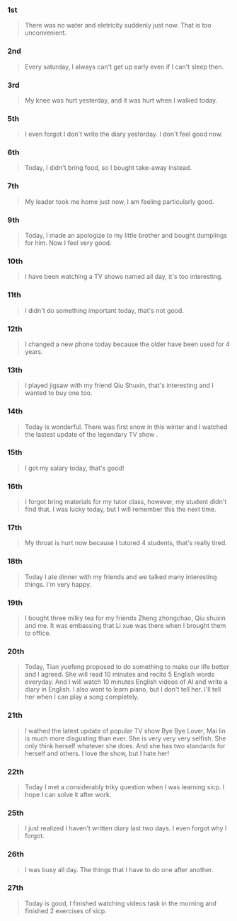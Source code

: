 ### 1st
> There was no water and eletricity suddenly just now. That is too unconvenient.

### 2nd
> Every saturday, I always can't get up early even if I can't sleep then.

### 3rd
> My knee was hurt yesterday, and it was hurt when I walked today.

### 5th
> I even forgot I don't write the diary yesterday. I don't feel good now.

### 6th
> Today, I didn't bring food, so I bought take-away instead.

### 7th
> My leader took me home just now, I am feeling particularly good.

### 9th
> Today, I made an apologize to my little brother and bought dumplings for him. Now I feel very good.

### 10th
> I have been watching a TV shows named <Bye Bye my lover> all day, it's too interesting.

### 11th
> I didn't do something important today, that's not good.

### 12th
> I changed a new phone today because the older have been used for 4 years.

### 13th
> I played jigsaw with my friend Qiu Shuxin, that's interesting and I wanted to buy one too.

### 14th
> Today is wonderful. There was first snow in this winter and I watched the lastest update of the legendary TV show <Bye Bye my lover>.

### 15th
> I got my salary today, that's good!

### 16th
> I forgot bring materials for my tutor class, however, my student didn't find that. I was lucky today, but I will remember this the next time.

### 17th
> My throat is hurt now because I tutored 4 students, that's really tired.

### 18th
> Today I ate dinner with my friends and we talked many interesting things. I'm very happy.

### 19th
> I bought three milky tea for my friends Zheng zhongchao, Qiu shuxin and me. It was embassing that Li xue was there when I brought them to office.

### 20th
> Today, Tian yuefeng proposed to do something to make our life better and I agreed. She will read 10 minutes and recite 5 English words everyday. And I will watch 10 minutes English videos of AI and write a diary in English. I also want to learn piano, but I don't tell her. I'll tell her when I can play a song completely.

### 21th
> I wathed the latest update of popular TV show Bye Bye Lover, Mai lin is much more disgusting than ever. She is very very very selfish. She only think herself whatever she does. And she has two standards for herself and others. I love the show, but I hate her!

### 22th
> Today I met a considerably triky question when I was learning sicp. I hope I can solve it after work.

### 25th
> I just realized I haven't written diary last two days. I even forgot why I forgot.

### 26th
> I was busy all day. The things that I have to do one after another.

### 27th
> Today is good, I finished watching videos task in the morning and finished 2 exercises of sicp.
